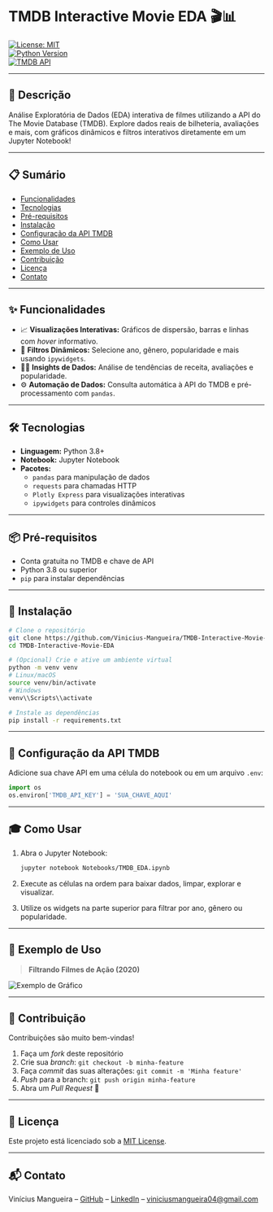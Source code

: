 # TMDB Interactive Movie EDA 🎬📊

[![License: MIT](https://img.shields.io/badge/License-MIT-blue.svg)](LICENSE)  
[![Python Version](https://img.shields.io/badge/Python-3.8%2B-blue.svg)](https://www.python.org/)  
[![TMDB API](https://img.shields.io/badge/TMDB-API-yellow.svg)](https://www.themoviedb.org/documentation/api)

---

## 📖 Descrição
Análise Exploratória de Dados (EDA) interativa de filmes utilizando a API do The Movie Database (TMDB). Explore dados reais de bilheteria, avaliações e mais, com gráficos dinâmicos e filtros interativos diretamente em um Jupyter Notebook!

---

## 📋 Sumário
- [Funcionalidades](#-funcionalidades)
- [Tecnologias](#-tecnologias)
- [Pré-requisitos](#-pré-requisitos)
- [Instalação](#-instalação)
- [Configuração da API TMDB](#-configuração-da-api-tmdb)
- [Como Usar](#-como-usar)
- [Exemplo de Uso](#-exemplo-de-uso)
- [Contribuição](#-contribuição)
- [Licença](#-licença)
- [Contato](#-contato)

---

## ✨ Funcionalidades
- 📈 **Visualizações Interativas:** Gráficos de dispersão, barras e linhas com *hover* informativo.
- 🔄 **Filtros Dinâmicos:** Selecione ano, gênero, popularidade e mais usando `ipywidgets`.
- 🕵️‍♂️ **Insights de Dados:** Análise de tendências de receita, avaliações e popularidade.
- ⚙️ **Automação de Dados:** Consulta automática à API do TMDB e pré-processamento com `pandas`.

---

## 🛠 Tecnologias
- **Linguagem:** Python 3.8+
- **Notebook:** Jupyter Notebook
- **Pacotes:**
  - `pandas` para manipulação de dados
  - `requests` para chamadas HTTP
  - `Plotly Express` para visualizações interativas
  - `ipywidgets` para controles dinâmicos

---

## 📦 Pré-requisitos
- Conta gratuita no TMDB e chave de API
- Python 3.8 ou superior
- `pip` para instalar dependências

---

## 🚀 Instalação
```bash
# Clone o repositório
git clone https://github.com/Vinicius-Mangueira/TMDB-Interactive-Movie-EDA.git
cd TMDB-Interactive-Movie-EDA

# (Opcional) Crie e ative um ambiente virtual
python -m venv venv
# Linux/macOS
source venv/bin/activate
# Windows
venv\\Scripts\\activate

# Instale as dependências
pip install -r requirements.txt
````

---

## 🔑 Configuração da API TMDB

Adicione sua chave API em uma célula do notebook ou em um arquivo `.env`:

```python
import os
os.environ['TMDB_API_KEY'] = 'SUA_CHAVE_AQUI'
```

---

## 🎓 Como Usar

1. Abra o Jupyter Notebook:

   ```bash
   jupyter notebook Notebooks/TMDB_EDA.ipynb
   ```
2. Execute as células na ordem para baixar dados, limpar, explorar e visualizar.
3. Utilize os widgets na parte superior para filtrar por ano, gênero ou popularidade.

---

## 📸 Exemplo de Uso

> **Filtrando Filmes de Ação (2020)**

![Exemplo de Gráfico](assets/screenshots/acao_2020.png)

---

## 🤝 Contribuição

Contribuições são muito bem-vindas!

1. Faça um *fork* deste repositório
2. Crie sua *branch*: `git checkout -b minha-feature`
3. Faça *commit* das suas alterações: `git commit -m 'Minha feature'`
4. *Push* para a branch: `git push origin minha-feature`
5. Abra um *Pull Request* 🎉

---

## 📄 Licença

Este projeto está licenciado sob a [MIT License](LICENSE).

---

## 📬 Contato

Vinícius Mangueira – [GitHub](https://github.com/Vinicius-Mangueira) – [LinkedIn](https://www.linkedin.com/in/vinicius-mangueira-0b8285224/) – [viniciusmangueira04@gmail.com](mailto:viniciusmangueira04@gmail.com)

```
```
